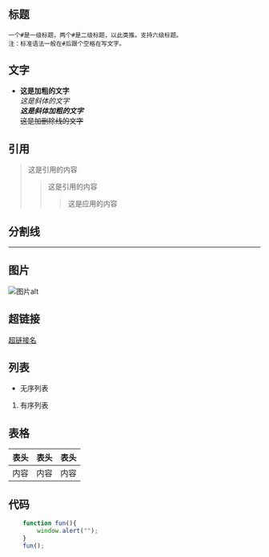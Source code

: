 #

## 标题

    一个#是一级标题，两个#是二级标题，以此类推。支持六级标题。  
    注：标准语法一般在#后跟个空格在写文字。

## 文字

* **这是加粗的文字**  
    *这是斜体的文字*  
    ***这是斜体加粗的文字***  
    ~~这是加删除线的文字~~  

## 引用

>这是引用的内容
>>这是引用的内容
>>>这是应用的内容

## 分割线

---

## 图片

![图片alt](图片地址 "图片title")

## 超链接

[超链接名](超链接地址 "超链接title")

## 列表

* 无序列表  
1. 有序列表

## 表格

表头|表头|表头
---|---|---
内容|内容|内容

## 代码

``` javascript
    function fun(){
        window.alert("");
    }
    fun();
```